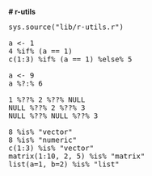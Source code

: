 <b># r-utils</b>

<pre>
sys.source("lib/r-utils.r")

a <- 1
4 %if% (a == 1)
c(1:3) %if% (a == 1) %else% 5

a <- 9
a %?:% 6

1 %??% 2 %??% NULL
NULL %??% 2 %??% 3
NULL %??% NULL %??% 3

8 %is% "vector"
8 %is% "numeric"
c(1:3) %is% "vector"
matrix(1:10, 2, 5) %is% "matrix"
list(a=1, b=2) %is% "list"
</pre>

